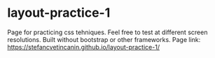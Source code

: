 # layout-practice-1
Page for practicing css tehniques.
Feel free to test at different screen resolutions.
Built without bootstrap or other frameworks.
Page link: https://stefancvetincanin.github.io/layout-practice-1/
